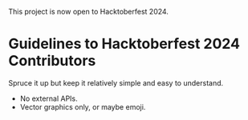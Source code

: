 This project is now open to Hacktoberfest 2024.

#  Guidelines to Hacktoberfest 2024 Contributors

Spruce it up but keep it relatively simple and easy to understand.

* No external APIs.
* Vector graphics only, or maybe emoji.
